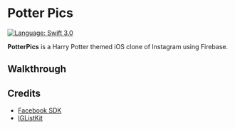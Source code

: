 # Potter Pics

[![Language: Swift 3.0](https://img.shields.io/badge/swift-3.0-orange.svg?style=flat)](https://developer.apple.com/swift) 

**PotterPics** is a Harry Potter themed iOS clone of Instagram using Firebase.

## Walkthrough


## Credits
- [Facebook SDK](https://developers.facebook.com/docs/ios/)
- [IGListKit](https://github.com/Instagram/IGListKit)
